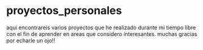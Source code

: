 # proyectos_personales

aqui encontrareis varios proyectos que he realizado durante mi tiempo libre con el fin de aprender en areas que considero interesantes. muchas gracias por echarle un ojo!! 
